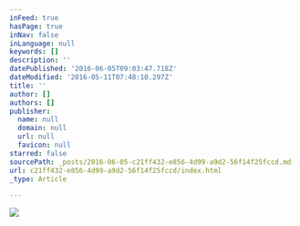 ```yaml
---
inFeed: true
hasPage: true
inNav: false
inLanguage: null
keywords: []
description: ''
datePublished: '2016-06-05T09:03:47.718Z'
dateModified: '2016-05-11T07:48:10.297Z'
title: ''
author: []
authors: []
publisher:
  name: null
  domain: null
  url: null
  favicon: null
starred: false
sourcePath: _posts/2016-06-05-c21ff432-e856-4d99-a9d2-56f14f25fccd.md
url: c21ff432-e856-4d99-a9d2-56f14f25fccd/index.html
_type: Article

---
```

![](https://the-grid-user-content.s3-us-west-2.amazonaws.com/02164089-4e94-4041-96cd-699acf6f1c97.jpg)
